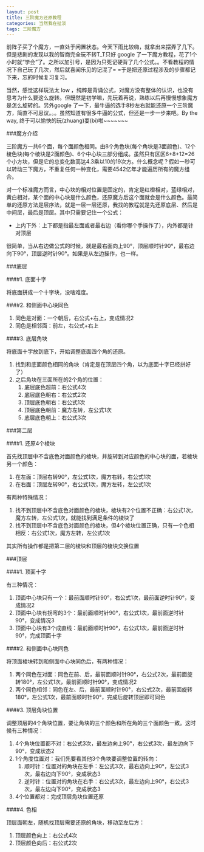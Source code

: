 ```yaml
---
layout: post
title: 三阶魔方还原教程
categories: 当然我在扯淡
tags: 三阶魔方
---
```


前阵子买了个魔方，一直处于闲置状态。今天下雨比较嗨，就拿出来摆弄了几下。但是悲剧的发现以我的智商完全玩不转T_T只好 google 了一下魔方教程，花了1个小时就“学会”了。之所以加引号，是因为只死记硬背了几个公式。。不看教程的情况下自己玩了几次，然后就喜闻乐见的记混了= =于是把还原过程涉及的步骤都记下来，忘的时候复习复习。

当然，感觉这样玩法太 low ，纯粹是背诵公式，对魔方没有整体的认识，也没有思考为什么要这么旋转。但既然是初学嘛，先玩着再说，熟练以后再慢慢想象魔方是怎么旋转的。另外google 了一下，最牛逼的选手8秒左右就能还原一个三阶魔方，简直不可思议。。。虽然知道有很多牛逼的公式，但还是一步一步来吧。By the way, 终于可以愉快的玩(zhuang)耍(bi)啦~~~~~~~

###魔方介绍

三阶魔方一共6个面，每个面颜色相同。由8个角色块(每个角块是3面颜色)、12个棱色块(每个棱块是2面颜色)、6个中心块三部分组成。虽然只有区区6+8+12=26个小方块，但是它的总变化数高达4.3乘以10的19次方。什么概念呢？假如一秒可以转动三下魔方，不重复任何一种变化，需要4542亿年才能遍历所有的魔方组合。

对一个标准魔方而言，中心块的相对位置是固定的，肯定是红橙相对，蓝绿相对，黄白相对，某个面的中心块是什么颜色，还原魔方后这个面就会是什么颜色。最简单的还原方法是层序法，就是一层一层还原，我找的教程就是先还原底层、然后是中间层，最后是顶层。其中只需要记住一个公式：

* 上内下外：上下都是指最左面或者最右边（看你哪个手操作了），内外都是针对顶层

很简单，当从右边做公式的时候，就是最右面向上90°，顶层顺时针90°，最右边向下90°，顶层逆时针90°。如果是从左边操作，也一样。

###底层

####1. 底面十字

将底面拼成一个十字块，没啥难度。

####2. 和侧面中心块同色

1. 同色是对面：一个朝后，右公式+右上，变成情况2
2. 同色是相邻面：前左，右公式+右上

####3. 底层角块

将底面十字放到底下，开始调整底面四个角的还原。

1. 找到和底面颜色相同的角块（肯定是在顶层四个角，以为底面十字已经拼好了）
2. 之后角块在三面所在的2个角的位置：
    1. 底层底色超前：右公式4次
    2. 底层底色朝右：右公式2次
    1. 顶层底色朝右：右公式1次
    2. 顶层底色朝前：魔方左转，左公式1次
    3. 底层底色朝上：右公式3次

###第二层

####1. 还原4个棱块

首先找顶层中不含底色对面颜色的棱块，并旋转到对应颜色的中心块的面，若棱块另一个颜色：

1. 在左面：顶层右转90°，左公式1次，魔方右转，右公式1次
2. 在右面：顶层左转90°，右公式1次，魔方左转，左公式1次

有两种特殊情况：

1. 找不到顶层中不含底色对面颜色的棱块，棱块有2个位置不正确：右公式1次，魔方左转，左公式1次，就能找到满足条件的棱块了
2. 找不到顶层中不含底色对面颜色的棱块，但4个棱块位置正确，只有一个色相相反：右公式1次，魔方左转，左公式1次

其实所有操作都是把第二层的棱块和顶层的棱块交换位置


###顶层

####1. 顶面十字

有三种情况：

1. 顶面中心块只有一个：最前面顺时针90°，右公式1次，最前面逆时针90°，变成情况2
2. 顶面中心块有拐弯的3个：最前面顺时针90°，右公式1次，最前面逆时针90°，变成情况3
3. 顶面中心块有3个成直线：最前面顺时针90°，右公式1次，最前面逆时针90°，完成顶面十字

####2. 和侧面中心块同色

将顶面棱块转到和侧面中心块同色后，有两种情况：

1. 两个同色在对面：同色在前、后，最前面顺时针90°，右公式2次，最前面旋转180°，左公式1次，最前面顺时针90°，变成情况2
2. 两个同色相邻：同色在左、后，最前面顺时针90°，右公式2次，最前面旋转180°，左公式1次，最前面顺时针90°，完成后旋转顶层即可同色

####3. 顶层角块位置

调整顶层的4个角块位置，要让角块的三个颜色和所在角的三个面颜色一致。这时候有三种情况：

1. 4个角块位置都不对：右公式3次，最左边向上90°，右公式3次，最左边向下90°，变成状态2
2. 1个角度位置对：我们先要看其他3个角块要调整位置的转向：
    1. 顺时针：位置对的角块在左手：左公式3次，最右边向上90°，左公式3次，最右边向下90°，变成状态3
    2. 逆时针：位置对的角块在右手：右公式3次，最左边向上90°，右公式3次，最左边向下90°，变成状态3
3. 4个位置都对：完成顶层角块位置还原

####4. 色相

顶层面朝左，随机找顶层需要还原的角块，移动至左后方：

1. 顶层颜色向上：右公式4次
2. 顶层颜色向后：右公式2次